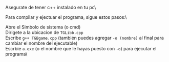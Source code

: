 Asegurate de tener c++ instalado en tu pc\

Para compilar y ejectuar el programa, sigue estos pasos:\

Abre el Simbolo de sistema (o cmd)\
Dirigete a la ubicacion de `TGLibb.cpp`\
Escribe `g++ TGBgame.cpp` (también puedes agregar `-o (nombre)` al final para cambiar el nombre del ejecutable)\
Escrbie `a.exe` (o el nombre que le hayas puesto con `-o`) para ejecutar el programa\